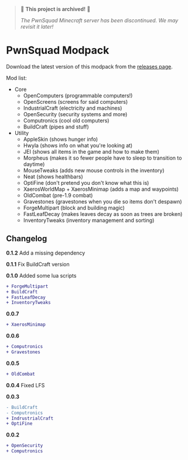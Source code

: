 > 🚩 **This project is archived!** 🚩
> 
> *The PwnSquad Minecraft server has been discontinued. We may revisit it later!*

# PwnSquad Modpack

Download the latest version of this modpack from the [releases page](https://github.com/kognise/pwnsquad-modpack/releases).

Mod list:
- Core
  - OpenComputers (programmable computers!)
  - OpenScreens (screens for said computers)
  - IndustrialCraft (electricity and machines)
  - OpenSecurity (security systems and more)
  - Computronics (cool old computers)
  - BuildCraft (pipes and stuff)
- Utility
  - AppleSkin (shows hunger info)
  - Hwyla (shows info on what you're looking at)
  - JEI (shows all items in the game and how to make them)
  - Morpheus (makes it so fewer people have to sleep to transition to daytime)
  - MouseTweaks (adds new mouse controls in the inventory)
  - Neat (shows healthbars)
  - OptiFine (don't pretend you don't know what this is)
  - XaerosWorldMap + XaerosMinimap (adds a map and waypoints)
  - OldCombat (pre-1.9 combat)
  - Gravestones (gravestones when you die so items don't despawn)
  - ForgeMultipart (block and building magic)
  - FastLeafDecay (makes leaves decay as soon as trees are broken)
  - InventoryTweaks (inventory management and sorting)

## Changelog

**0.1.2** Add a missing dependency

**0.1.1** Fix BuildCraft version

**0.1.0** Added some lua scripts
```diff
+ ForgeMultipart
+ BuildCraft
+ FastLeafDecay
+ InventoryTweaks
```

**0.0.7**
```diff
+ XaerosMinimap
```

**0.0.6**
```diff
+ Computronics
+ Gravestones
```

**0.0.5**
```diff
+ OldCombat
```

**0.0.4**
Fixed LFS

**0.0.3**
```diff
- BuildCraft
- Computronics
+ IndrustrialCraft
+ OptiFine
```

**0.0.2**
```diff
+ OpenSecurity
+ Computronics
```
